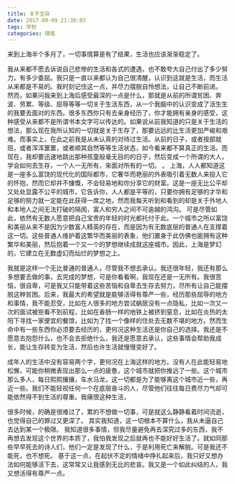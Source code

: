 ```yaml
---
title: 关于生存
date: 2017-09-09 21:38:03
tags: 学校
categories: 随笔
---
```

来到上海半个多月了，一切事情算是有了结果，生活也应该渐渐稳定了。

我从来都不愿去诉说自己悲惨的生活和各式的遭遇，也不敢夸大自己付出了多少努力，有多少委屈。我只是一直以来都认为自己很清醒，认识到这就是生活，而生活从来都是不易的。我时刻记住这一点，并尽力摆脱自怜想法，让自己不断前进。
然而，如果问我来到上海后感受最深的一点是什么，那就是从前的所谓贫困、奔波、劳累、等级、屈辱等等一切关于生活东西，从一个我脑中的认识变成了活生生的我要去面对的东西。很多东西你只有去亲身经历了，你才能拥有亲身的感受，这种感受从来都不是所谓书本文字可以传达的。如果说从前我知道的只是关于生活的想法，那么现在我所认知的一切就是关于生存了，那要远远的比生活更加严峻和艰难。而事实上，在此之前我是从未认真的对待过生活。从前的日子，或者按部就班，或者浑浑噩噩，或者顺其自然等等生活状态，如今看来都不算真正的生活。而现在，我却要迅速地跳出那种孩童般毫无目的的日子，然后变成一个所谓的大人，学会如何去生存，一个人一无所有，来面对所有的一切。
。
上海，人人都知道这是一座多么富饶的现代化的国际都市，它奢华而艳丽的外表吸引着无数人来投入它的怀抱，然而它却并不慷慨，不会轻易地和你分享它的财富。这是一座无比公平却又处处显露不公平的城市，它告诉你，人人都是平等的，只要你拥有足够的才华和足够的努力就一定能在此获得一席之地，然而我每天听到和看到的却是关于外地人和本地人之间无法打破的隔阂，富人和穷人之间不可逾越的鸿沟。
可是尽管如此，依然有无数人愿意把自己宝贵的年轻的时光都托付于此。一个城市之所以富饶和美丽从来不是因为少数富人精英的存在，而是因为有无数底层的普通人在支撑着这一切。这些普通人维护着这繁华而美丽的表象，他们置身于此仿佛也能拥有这种繁华和美丽，然后抱着一个又一个的梦想继续成就这座城市。因此，上海是梦幻的，它建立在无数虚幻而灿烂的梦想之上。

我就是这样一个无比普通的普通人，尽管我不想去承认。我还很年轻，我还有那么多想要去做的事，去完成的梦想，可是你看看啊，我现在还是一无所有。我很苦恼，很自卑，可是我又只能带着这些苦恼和自卑去生存去努力，尽所有让自己能摆脱这种贫困。后来，我最大的希望就是能够活得有尊严一些，经历那些屈辱的地方和事情，我不能忍受，比如在人很多的地方尝试蜗居没有一点隐私，比如一次又一次的面试被拒看不到前程，比如在香肠一样的地铁上被挤到窒息，比如在炎热的太阳下寻找一家便宜的餐馆，比如为了找一个像样的住处去无数不堪的地方。然而生命中有一些东西你必须要去经历的，更何况这种生活还是你自己的选择。我还是不愿意去抱怨什么，也不会去拒绝什么，我还是愿意去承认，这些事情会帮助我成长，能让生存转变为生活，然后也许生活就慢慢变好了。

成年人的生活中没有容易两个字，更何况在上海这样的地方。没有人在此能轻易地松懈，可能你稍微表现出那么一点的疲惫，这个城市就把你推远了一些。这个城市那么多人，每日熙熙攘攘，车水马龙，这一切都是为了能够离这个城市近一些，再近一些。我们不能轻视任何一个在底层奋斗的人，尽管他们往往每日费尽力气却可能依然得不到生活的尊重。我痛恨这种生活，

很多时候，的确是很难过了，累的不想做一切事，可是就这么静静看着时间流逝，也觉得自己的罪过又更深了。
其实我知道，这一切根本不算什么，我从未逼自己去达到某一个极限。
我知道很多事情，但我尽量避免再去深究过多的东西，我不再想去发现这个世界的本质了，我怕我发现之后就再也不能好好生活了。就如同那些早早死去的诗人们，他们一定是发现了什么，于是利用死亡来解脱。可是我还不能死，也不想死。
基于这一点，在起伏不定的情绪中挣扎起来后，我只好又想办法如何能够活下去，这常常又让我感到无比的悲哀。我又是一个如此纠结的人，我又想活得有尊严一点。